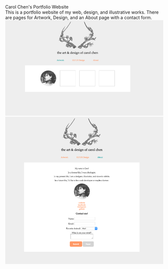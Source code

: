 <html>
	Carol Chen's Portfolio Website
	<br>
	This is a portfolio website of my web, design, and illustrative works. There are pages for Artwork, Design, and an About page with a contact form.
	<br>
	<img src="/images/week2-readme-screenshot1.png">
	<img src="/images/week2-readme-screenshot2.png">
</html>